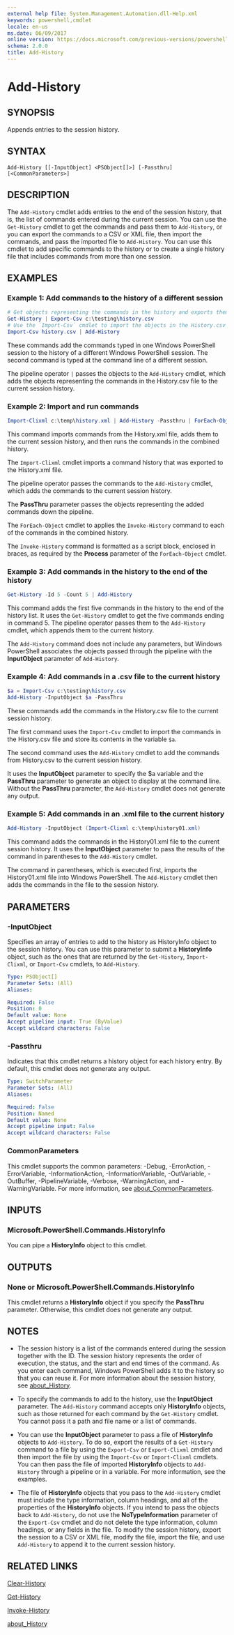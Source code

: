 ```yaml
---
external help file: System.Management.Automation.dll-Help.xml
keywords: powershell,cmdlet
locale: en-us
ms.date: 06/09/2017
online version: https://docs.microsoft.com/previous-versions/powershell/module/microsoft.powershell.core/add-history?view=powershell-5.0&WT.mc_id=ps-gethelp
schema: 2.0.0
title: Add-History
---
```

# Add-History

## SYNOPSIS
Appends entries to the session history.

## SYNTAX

```
Add-History [[-InputObject] <PSObject[]>] [-Passthru] [<CommonParameters>]
```

## DESCRIPTION

The `Add-History` cmdlet adds entries to the end of the session history, that is, the list of
commands entered during the current session.
You can use the `Get-History` cmdlet to get the commands and pass them to `Add-History`, or you can
export the commands to a CSV or XML file, then import the commands, and pass the imported file to
`Add-History`.
You can use this cmdlet to add specific commands to the history or to create a single history file
that includes commands from more than one session.

## EXAMPLES

### Example 1: Add commands to the history of a different session

```powershell
# Get objects representing the commands in the history and exports them to the History.csv file.
Get-History | Export-Csv c:\testing\history.csv
# Use the `Import-Csv` cmdlet to import the objects in the History.csv file.
Import-Csv history.csv | Add-History
```

These commands add the commands typed in one Windows PowerShell session to the history of a
different Windows PowerShell session.
The second command is typed at the command line of a different session.

The pipeline operator `|` passes the objects to the `Add-History` cmdlet, which adds the objects
representing the commands in the History.csv file to the current session history.

### Example 2: Import and run commands

```powershell
Import-Clixml c:\temp\history.xml | Add-History -Passthru | ForEach-Object -Process {Invoke-History}
```

This command imports commands from the History.xml file, adds them to the current session history,
and then runs the commands in the combined history.

The `Import-Clixml` cmdlet imports a command history that was exported to the History.xml file.

The pipeline operator passes the commands to the `Add-History` cmdlet, which adds the commands to
the current session history.

The **PassThru** parameter passes the objects representing the added commands down the pipeline.

The `ForEach-Object` cmdlet to applies the `Invoke-History` command to each of the commands in the
combined history.

The `Invoke-History` command is formatted as a script block, enclosed in braces, as required by the
**Process** parameter of the `ForEach-Object` cmdlet.

### Example 3: Add commands in the history to the end of the history

```powershell
Get-History -Id 5 -Count 5 | Add-History
```

This command adds the first five commands in the history to the end of the history list.
It uses the `Get-History` cmdlet to get the five commands ending in command 5.
The pipeline operator passes them to the `Add-History` cmdlet, which appends them to the current
history.

The `Add-History` command does not include any parameters, but Windows PowerShell associates the
objects passed through the pipeline with the **InputObject** parameter of `Add-History`.

### Example 4: Add commands in a .csv file to the current history

```powershell
$a = Import-Csv c:\testing\history.csv
Add-History -InputObject $a -PassThru
```

These commands add the commands in the History.csv file to the current session history.

The first command uses the `Import-Csv` cmdlet to import the commands in the History.csv file and
store its contents in the variable `$a`.

The second command uses the `Add-History` cmdlet to add the commands from History.csv to the current
session history.

It uses the **InputObject** parameter to specify the $a variable and the **PassThru** parameter to
generate an object to display at the command line.
Without the **PassThru** parameter, the `Add-History` cmdlet does not generate any output.

### Example 5: Add commands in an .xml file to the current history

```powershell
Add-History -InputObject (Import-Clixml c:\temp\history01.xml)
```

This command adds the commands in the History01.xml file to the current session history.
It uses the **InputObject** parameter to pass the results of the command in parentheses to the
`Add-History` cmdlet.

The command in parentheses, which is executed first, imports the History01.xml file into Windows
PowerShell. The `Add-History` cmdlet then adds the commands in the file to the session history.

## PARAMETERS

### -InputObject

Specifies an array of entries to add to the history as HistoryInfo object to the session history.
You can use this parameter to submit a **HistoryInfo** object, such as the ones that are returned by
the `Get-History`, `Import-Clixml`, or `Import-Csv` cmdlets, to `Add-History`.

```yaml
Type: PSObject[]
Parameter Sets: (All)
Aliases:

Required: False
Position: 0
Default value: None
Accept pipeline input: True (ByValue)
Accept wildcard characters: False
```

### -Passthru

Indicates that this cmdlet returns a history object for each history entry.
By default, this cmdlet does not generate any output.

```yaml
Type: SwitchParameter
Parameter Sets: (All)
Aliases:

Required: False
Position: Named
Default value: None
Accept pipeline input: False
Accept wildcard characters: False
```

### CommonParameters

This cmdlet supports the common parameters: -Debug, -ErrorAction, -ErrorVariable,
-InformationAction, -InformationVariable, -OutVariable, -OutBuffer, -PipelineVariable, -Verbose,
-WarningAction, and -WarningVariable. For more information, see [about_CommonParameters](./About/about_CommonParameters.md).

## INPUTS

### Microsoft.PowerShell.Commands.HistoryInfo

You can pipe a **HistoryInfo** object to this cmdlet.

## OUTPUTS

### None or Microsoft.PowerShell.Commands.HistoryInfo

This cmdlet returns a **HistoryInfo** object if you specify the **PassThru** parameter.
Otherwise, this cmdlet does not generate any output.

## NOTES

- The session history is a list of the commands entered during the session together with the ID. The
  session history represents the order of execution, the status, and the start and end times of the
  command. As you enter each command, Windows PowerShell adds it to the history so that you can
  reuse it.
  For more information about the session history, see [about_History](About/about_History.md).
- To specify the commands to add to the history, use the **InputObject** parameter.
  The `Add-History` command accepts only **HistoryInfo** objects, such as those returned for each
  command by the `Get-History` cmdlet. You cannot pass it a path and file name or a list of
  commands.
- You can use the **InputObject** parameter to pass a file of **HistoryInfo** objects to
  `Add-History`.
  To do so, export the results of a `Get-History` command to a file by using the `Export-Csv` or
  `Export-Clixml` cmdlet and then import the file by using the `Import-Csv` or `Import-Clixml`
  cmdlets.
  You can then pass the file of imported **HistoryInfo** objects to `Add-History` through a pipeline
  or in a variable. For more information, see the examples.

- The file of **HistoryInfo** objects that you pass to the `Add-History` cmdlet must include the
  type information, column headings, and all of the properties of the **HistoryInfo** objects.
  If you intend to pass the objects back to `Add-History`, do not use the **NoTypeInformation**
  parameter of the `Export-Csv` cmdlet and do not delete the type information, column headings, or any
  fields in the file.
  To modify the session history, export the session to a CSV or XML file, modify the file, import
  the file, and use `Add-History` to append it to the current session history.

## RELATED LINKS

[Clear-History](Clear-History.md)

[Get-History](Get-History.md)

[Invoke-History](Invoke-History.md)

[about_History](About/about_History.md)
